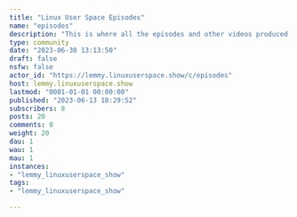 ```yaml
---
title: "Linux User Space Episodes" 
name: "episodes"
description: "This is where all the episodes and other videos produced by Linux User Space land. Subscribe to get all the latest!"
type: community
date: "2023-06-30 13:13:50"
draft: false
nsfw: false
actor_id: "https://lemmy.linuxuserspace.show/c/episodes"
host: lemmy.linuxuserspace.show
lastmod: "0001-01-01 00:00:00"
published: "2023-06-13 18:29:52"
subscribers: 8
posts: 20
comments: 0
weight: 20
dau: 1
wau: 1
mau: 1
instances:
- "lemmy_linuxuserspace_show"
tags: 
- "lemmy_linuxuserspace_show"

---
```

